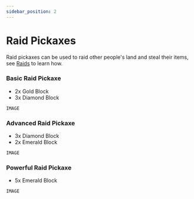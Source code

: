 ```yaml
---
sidebar_position: 2
---
```


# Raid Pickaxes

Raid pickaxes can be used to raid other people's land and steal their items, see [Raids](/docs/raids.md) to learn how.

### Basic Raid Pickaxe

- 2x Gold Block
- 3x Diamond Block

`IMAGE`

### Advanced Raid Pickaxe

- 3x Diamond Block
- 2x Emerald Block

`IMAGE`

### Powerful Raid Pickaxe

- 5x Emerald Block

`IMAGE`
